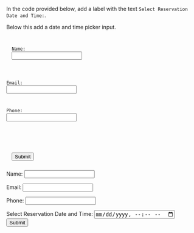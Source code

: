 In the code provided below,
add a label with the text
`Select Reservation Date and Time:`.

Below this add a date
and
time picker input.

<codeblock language="html" type="exercise" testMode="fixedInput" defaultCSS="form {max-width: 300px; margin: 10px auto; font-family: Lato; border-radius: 10px; padding: 1rem; box-shadow: 0px 0px 4px; background-color: snow; font-size: 1.2rem; } form * { margin: 0.5rem; } button , input[type=`button`] { padding: 0.2rem 1rem; font-size: 1.1rem; font-weight: 700; margin: 1rem 0; }">
<code>
<form id="reservationForm">
  <label for="name">Name:</label>
  <input type="text" id="name" name="name" required>
  <br>

  <label for="email">Email:</label>
  <input type="email" id="email" name="email" required>
  <br>

  <label for="phone">Phone:</label>
  <input type="tel" id="phone" name="phone" required>
  <br>

  <!-- Write code below this line -->

  <br>
  <button>Submit</button>
</form>
</code>
<solution>
<form id="reservationForm">
  <label for="name">Name:</label>
  <input type="text" id="name" name="name" required>
  <br>

  <label for="email">Email:</label>
  <input type="email" id="email" name="email" required>
  <br>

  <label for="phone">Phone:</label>
  <input type="tel" id="phone" name="phone" required>
  <br>

  <!-- Write code below this line -->
  <label>Select Reservation Date and Time:</label>
  <input type="datetime-local">
  <br>
  <button>Submit</button>
</form>
</solution>
</codeblock>
